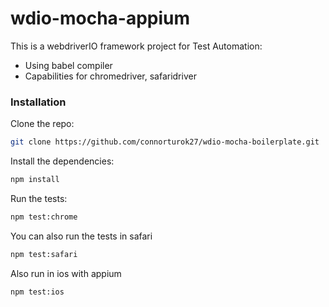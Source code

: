 # wdio-mocha-appium
This is a webdriverIO framework project for Test Automation: 
* Using babel compiler 
* Capabilities for chromedriver, safaridriver 

### Installation
Clone the repo:
```sh 
git clone https://github.com/connorturok27/wdio-mocha-boilerplate.git
```
Install the dependencies: 
```sh 
npm install
```
Run the tests: 
```sh 
npm test:chrome
```
You can also run the tests in safari 
```sh 
npm test:safari
```
Also run in ios with appium 
```sh 
npm test:ios
```
